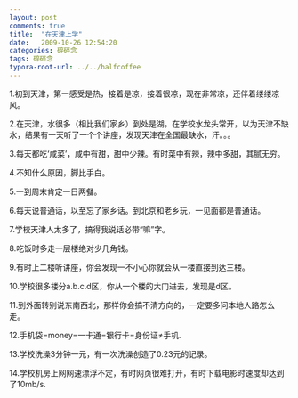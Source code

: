 ```yaml
---
layout: post
comments: true
title:  "在天津上学"
date:   2009-10-26 12:54:20
categories: 碎碎念
tags: 碎碎念
typora-root-url: ../../halfcoffee
---
```




1.初到天津，第一感受是热，接着是凉，接着很凉，现在非常凉，还伴着缕缕凉风。

2.在天津，水很多（相比我们家乡）到处是湖，在学校水龙头常开，以为天津不缺水，结果有一天听了一个个讲座，发现天津在全国最缺水，汗。。。

3.每天都吃‘咸菜’，咸中有甜，甜中少辣。有时菜中有辣，辣中多甜，其腻无穷。

4.不知什么原因，脚比手白。

5.一到周末肯定一日两餐。

6.每天说普通话，以至忘了家乡话。到北京和老乡玩，一见面都是普通话。

7.学校天津人太多了，搞得我说话必带“嘛”字。

8.吃饭时多走一层楼绝对少几角钱。

9.有时上二楼听讲座，你会发现一不小心你就会从一楼直接到达三楼。

10.学校很多楼分a.b.c.d区，你从一个楼的大门进去，发现是d区。

11.到外面转别说东南西北，那样你会搞不清方向的，一定要多问本地人路怎么走。

12.手机袋=money=一卡通=银行卡=身份证≠手机.

13.学校洗澡3分钟一元，有一次洗澡创造了0.23元的记录。

14.学校机房上网网速漂浮不定，有时网页很难打开，有时下载电影时速度却达到了10mb/s.
